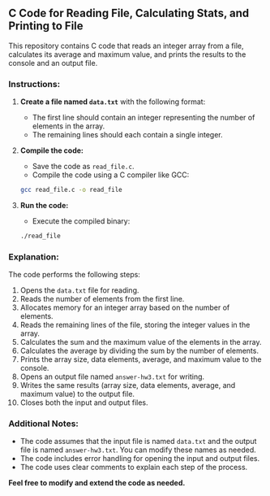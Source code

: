 ## C Code for Reading File, Calculating Stats, and Printing to File

This repository contains C code that reads an integer array from a file, calculates its average and maximum value, and prints the results to the console and an output file.

### Instructions:

1. **Create a file named `data.txt`** with the following format:
    * The first line should contain an integer representing the number of elements in the array.
    * The remaining lines should each contain a single integer.

2. **Compile the code:**
    * Save the code as `read_file.c`.
    * Compile the code using a C compiler like GCC:
    ```bash
    gcc read_file.c -o read_file
    ```

3. **Run the code:**
    * Execute the compiled binary:
    ```bash
    ./read_file
    ```

### Explanation:

The code performs the following steps:

1. Opens the `data.txt` file for reading.
2. Reads the number of elements from the first line.
3. Allocates memory for an integer array based on the number of elements.
4. Reads the remaining lines of the file, storing the integer values in the array.
5. Calculates the sum and the maximum value of the elements in the array.
6. Calculates the average by dividing the sum by the number of elements.
7. Prints the array size, data elements, average, and maximum value to the console.
8. Opens an output file named `answer-hw3.txt` for writing.
9. Writes the same results (array size, data elements, average, and maximum value) to the output file.
10. Closes both the input and output files.

### Additional Notes:

* The code assumes that the input file is named `data.txt` and the output file is named `answer-hw3.txt`. You can modify these names as needed.
* The code includes error handling for opening the input and output files.
* The code uses clear comments to explain each step of the process.

**Feel free to modify and extend the code as needed.**
